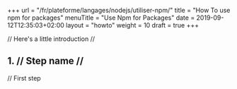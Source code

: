 +++
url = "/fr/plateforme/langages/nodejs/utiliser-npm/"
title = "How To use npm for packages"
menuTitle = "Use Npm for Packages"
date = 2019-09-12T12:35:03+02:00
layout = "howto"
weight = 10
draft = true
+++

// Here's a little introduction //

## 1. // Step name //

// First step
